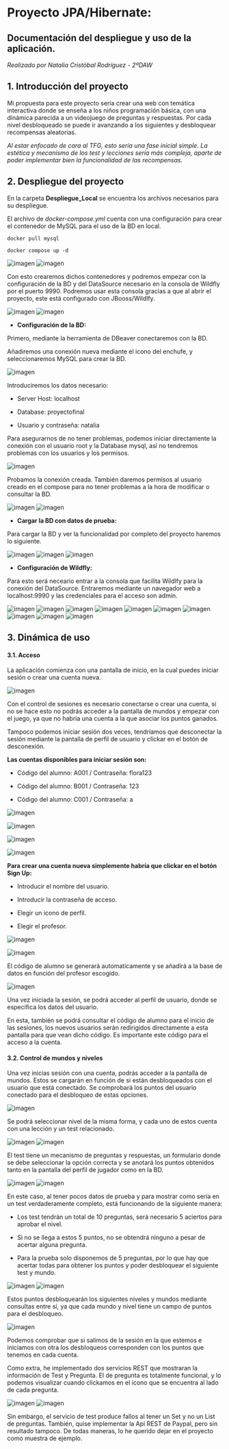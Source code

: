# Proyecto JPA/Hibernate: 
## Documentación del despliegue y uso de la aplicación.

*Realizado por Natalia Cristóbal Rodríguez - 2ºDAW*

## 1. Introducción del proyecto

Mi propuesta para este proyecto sería crear una web con temática interactiva donde se enseña a los niños programación básica, con una dinámica parecida a un videojuego de preguntas y respuestas. Por cada nivel desbloqueado se puede ir avanzando a los siguientes y desbloquear recompensas aleatorias.

*Al estar enfocado de cara al TFG, esto sería una fase inicial simple. La estética y mecanismo de los test y lecciones sería más compleja, aparte de poder implementar bien la funcionalidad de las recompensas.*

## 2. Despliegue del proyecto

En la carpeta **Despliegue_Local** se encuentra los archivos necesarios para su despliegue.

El archivo de *docker-compose.yml* cuenta con una configuración para crear el contenedor de MySQL para el uso de la BD en local.

```docker
docker pull mysql

docker compose up -d
```

![imagen](Capturas/C1.png)
![imagen](Capturas/C2.png)

Con esto crearemos dichos contenedores y podremos empezar con la configuración de la BD y del DataSource necesario en la consola de Wildfly por el puerto 9990. Podremos usar esta consola gracias a que al abrir el proyecto, este está configurado con JBooss/Wildlfy.

![imagen](Capturas/C10.png)
![imagen](Capturas/C11.png)

 - **Configuración de la BD:**

Primero, mediante la herramienta de DBeaver conectaremos con la BD.

Añadiremos una conexión nueva mediante el icono del enchufe, y seleccionaremos MySQL para crear la BD.

![imagen](Capturas/C3.png)

 Introduciremos los datos necesario:

 - Server Host: localhost

 - Database: proyectofinal

 - Usuario y contraseña: natalia

Para asegurarnos de no tener problemas, podemos iniciar directamente la conexión con el usuario root y la Database mysql, así no tendremos problemas con los usuarios y los permisos.

![imagen](Capturas/C4.png)

Probamos la conexión creada. También daremos permisos al usuario creado en el compose para no tener problemas a la hora de modificar o consultar la BD.

![imagen](Capturas/C6.png)
![imagen](Capturas/C5.png)

 - **Cargar la BD con datos de prueba:**

Para cargar la BD y ver la funcionalidad por completo del proyecto haremos lo siguiente.

![imagen](Capturas/C7.png)
![imagen](Capturas/C8.png)
![imagen](Capturas/C9.png)

 - **Configuración de Wildfly:**

Para esto será neceario entrar a la consola que facilita Wildlfy para la conexión del DataSource. Entraremos mediante un navegador web a localhost:9990 y las credenciales para el acceso son admin.

![imagen](Capturas/C12.png)
![imagen](Capturas/C13.png)
![imagen](Capturas/C14.png)
![imagen](Capturas/C15.png)
![imagen](Capturas/C16.png)
![imagen](Capturas/C17.png)
![imagen](Capturas/C18.png)
![imagen](Capturas/C19.png)
![imagen](Capturas/C20.png)
![imagen](Capturas/C21.png)

## 3. Dinámica de uso

#### 3.1. Acceso

La aplicación comienza con una pantalla de inicio, en la cual puedes iniciar sesión o crear una cuenta nueva.

![imagen](Capturas/1.png)

Con el control de sesiones es necesario conectarse o crear una cuenta, si no se hace esto no podrás acceder a la pantalla de mundos y empezar con el juego, ya que no habría una cuenta a la que asociar los puntos ganados.

Tampoco podemos iniciar sesión dos veces, tendríamos que desconectar la sesión mediante la pantalla de perfil de usuario y clickar en el botón de desconexión.

**Las cuentas disponibles para iniciar sesión son:**

 - Código del alumno: A001 / Contraseña: flora123

 - Código del alumno: B001 / Contraseña: 123

 - Código del alumno: C001 / Contraseña: a

![imagen](Capturas/2.png)

![imagen](Capturas/3.png)

![imagen](Capturas/4.png)

![imagen](Capturas/5.png)

**Para crear una cuenta nueva simplemente habría que clickar en el botón Sign Up:**

  - Introducir el nombre del usuario.

  - Introducir la contraseña de acceso.

   - Elegir un icono de perfil.

   - Elegir el profesor.

![imagen](Capturas/6.png)

![imagen](Capturas/7.png)

El código de alumno se generará automaticamente y se añadirá a la base de datos en función del profesor escogido.

![imagen](Capturas/8.png)

Una vez iniciada la sesión, se podrá acceder al perfil de usuario, donde se especifica los datos del usuario.

En esta, también se podrá consultar el código de alumno para el inicio de las sesiones, los nuevos usuarios serán redirigidos directamente a esta pantalla para que vean dicho código. Es importante este código para el acceso a la cuenta.

#### 3.2. Control de mundos y niveles

Una vez inicias sesión con una cuenta, podrás acceder a la pantalla de mundos. Estos se cargarán en función de si están desbloqueados con el usuario que está conectado. Se comprobará los puntos del usuario conectado para el desbloqueo de estas opciones.

![imagen](Capturas/9.png)

Se podrá seleccionar nivel de la misma forma, y cada uno de estos cuenta con una lección y un test relacionado.

![imagen](Capturas/10.png)
![imagen](Capturas/11.png)

El test tiene un mecanismo de preguntas y respuestas, un formulario donde se debe seleccionar la opción correcta y se anotará los puntos obtenidos tanto en la pantalla del perfil de jugador como en la BD.

![imagen](Capturas/12.png)
![imagen](Capturas/13.png)

En este caso, al tener pocos datos de prueba y para mostrar como sería en un test verdaderamente completo, está funcionando de la siguiente manera:

 - Los test tendrán un total de 10 preguntas, será necesario 5 aciertos para aprobar el nivel.

 - Si no se llega a estos 5 puntos, no se obtendrá ninguno a pesar de acertar alguna pregunta.

 - Para la prueba solo disponemos de 5 preguntas, por lo que hay que acertar todas para obtener los puntos y poder desbloquear el siguiente test y mundo.

![imagen](Capturas/14.png)
![imagen](Capturas/15.png)

Estos puntos desbloquearán los siguientes niveles y mundos mediante consultas entre sí, ya que cada mundo y nivel tiene un campo de puntos para el desbloqueo.

![imagen](Capturas/16.png)

Podemos comprobar que si salimos de la sesión en la que estemos e iniciamos con otra los desbloqueos corresponden con los puntos que tenemos en cada cuenta.

Como extra, he implementado dos servicios REST que mostraran la información de Test y Pregunta. El de pregunta es totalmente funcional, y lo podemos visualizar cuando clickamos en el icono que se encuentra al lado de cada pregunta.

![imagen](Capturas/17.png)
![imagen](Capturas/18.png)

Sin embargo, el servicio de test produce fallos al tener un Set y no un List de preguntas. También, quise implementar la Api REST de Paypal, pero sin resultado tampoco. De todas maneras, lo he querido dejar en el proyecto como muestra de ejemplo.
